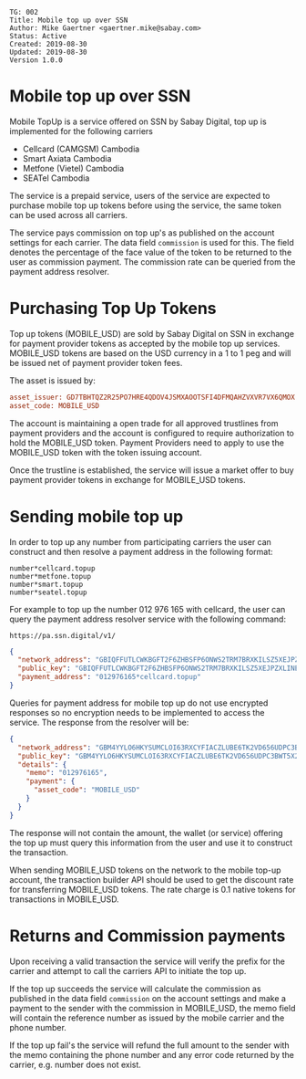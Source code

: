 ```
TG: 002
Title: Mobile top up over SSN
Author: Mike Gaertner <gaertner.mike@sabay.com>
Status: Active
Created: 2019-08-30
Updated: 2019-08-30
Version 1.0.0
```

Mobile top up over SSN
======================

Mobile TopUp is a service offered on SSN by Sabay Digital, top up is implemented for the following carriers 

* Cellcard (CAMGSM) Cambodia
* Smart Axiata Cambodia
* Metfone (Vietel) Cambodia
* SEATel Cambodia

The service is a prepaid service, users of the service are expected to purchase mobile top up tokens before using the service, the same token can be used across all carriers.

The service pays commission on top up's as published on the account settings for each carrier. The data field ```commission``` is used for this. The field denotes the percentage of the face value of the token to be returned to the user as commission payment. The commission rate can be queried from the payment address resolver.

# Purchasing Top Up Tokens

Top up tokens (MOBILE_USD) are sold by Sabay Digital on SSN in exchange for payment provider tokens as accepted by the mobile top up services. MOBILE_USD tokens are based on the USD currency in a 1 to 1 peg and will be issued net of payment provider token fees.

The asset is issued by:

```ini
asset_issuer: GD7TBHTQZ2R25PO7HRE4QDOV4JSMXAOOTSFI4DFMQAHZVXVR7VX6QMOX
asset_code: MOBILE_USD
```

The account is maintaining a open trade for all approved trustlines from payment providers and the account is configured to require authorization to hold the MOBILE_USD token. Payment Providers need to apply to use the MOBILE_USD token with the token issuing account.

Once the trustline is established, the service will issue a market offer to buy payment provider tokens in exchange for MOBILE_USD tokens.

# Sending mobile top up

In order to top up any number from participating carriers the user can construct and then resolve a payment address in the following format:

```
number*cellcard.topup
number*metfone.topup
number*smart.topup
number*seatel.topup
```

For example to top up the number 012 976 165 with cellcard, the user can query the payment address resolver service with the following command:

`https://pa.ssn.digital/v1/`

```json
{
  "network_address": "GBIQFFUTLCWKBGFT2F6ZHBSFP6ONWS2TRM7BRXKILSZ5XEJPZXLINECS",
  "public_key": "GBIQFFUTLCWKBGFT2F6ZHBSFP6ONWS2TRM7BRXKILSZ5XEJPZXLINECS",
  "payment_address": "012976165*cellcard.topup"
}
```

Queries for payment address for mobile top up do not use encrypted responses so no encryption needs to be implemented to access the service. The response from the resolver will be:

```json
{
  "network_address": "GBM4YYLO6HKYSUMCLOI63RXCYFIACZLUBE6TK2VD656UDPC3BWT5X2EL",
  "public_key": "GBM4YYLO6HKYSUMCLOI63RXCYFIACZLUBE6TK2VD656UDPC3BWT5X2EL",
  "details": {
    "memo": "012976165",
    "payment": {
      "asset_code": "MOBILE_USD"
    }
  }
}
```

The response will not contain the amount, the wallet (or service) offering the top up must query this information from the user and use it to construct the transaction.

When sending MOBILE_USD tokens on the network to the mobile top-up account, the transaction builder API should be used to get the discount rate for transferring MOBILE_USD tokens. The rate charge is 0.1 native tokens for transactions in MOBILE_USD.

# Returns and Commission payments

Upon receiving a valid transaction the service will verify the prefix for the carrier and attempt to call the carriers API to initiate the top up.

If the top up succeeds the service will calculate the commission as published in the data field ```commission``` on the account settings and make a payment to the sender with the commission in MOBILE_USD, the memo field will contain the reference number as issued by the mobile carrier and the phone number.

If the top up fail's the service will refund the full amount to the sender with the memo containing the phone number and any error code returned by the carrier, e.g. number does not exist.